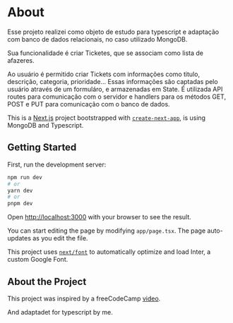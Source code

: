 # About

Esse projeto realizei como objeto de estudo para typescript e adaptação com banco de dados relacionais, no caso utilizado MongoDB.

Sua funcionalidade é criar Ticketes, que se associam como lista de afazeres. 

Ao usuário é permitido criar Tickets com informações como titulo, descrição, categoria, prioridade... Essas informações são captadas pelo usuário através de um formuláro, e armazenadas em State. É utilizada API routes para comunicação com o servidor e handlers para os métodos GET, POST e PUT para comunicação com o banco de dados.


This is a [Next.js](https://nextjs.org/) project bootstrapped with [`create-next-app`](https://github.com/vercel/next.js/tree/canary/packages/create-next-app), is using MongoDB and Typescript.

## Getting Started

First, run the development server:

```bash
npm run dev
# or
yarn dev
# or
pnpm dev
```

Open [http://localhost:3000](http://localhost:3000) with your browser to see the result.

You can start editing the page by modifying `app/page.tsx`. The page auto-updates as you edit the file.

This project uses [`next/font`](https://nextjs.org/docs/basic-features/font-optimization) to automatically optimize and load Inter, a custom Google Font.

## About the Project

This project was inspired by a freeCodeCamp [video](https://www.youtube.com/watch?v=H0vhkoXljq0).

And adaptadet for typescript by me.
